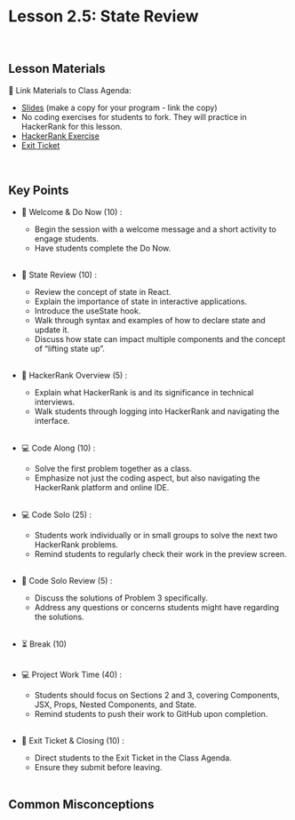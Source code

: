 # Lesson 2.5: State Review

<br>

## Lesson Materials

📖 Link Materials to Class Agenda:
- [Slides](https://docs.google.com/presentation/d/1hz04DmK-QAcWlEJR6hplt9fMyicq8XyFi4xK5q1i0Ao/edit?usp=sharing) (make a copy for your program - link the copy)
- No coding exercises for students to fork. They will practice in HackerRank for this lesson.
- [HackerRank Exercise](https://hr.gs/statepractice)
- [Exit Ticket](https://forms.gle/PbTi82FVKQvht1Pr7)

<br>

## Key Points

- 👋 Welcome & Do Now (10) :
    - Begin the session with a welcome message and a short activity to engage students.
    - Have students complete the Do Now.<br><br>

- 🔄 State Review (10) :
    - Review the concept of state in React.
    - Explain the importance of state in interactive applications.
    - Introduce the useState hook.
    - Walk through syntax and examples of how to declare state and update it.
    - Discuss how state can impact multiple components and the concept of “lifting state up”.<br><br>

- 👀 HackerRank Overview (5) :
    - Explain what HackerRank is and its significance in technical interviews.
    - Walk students through logging into HackerRank and navigating the interface.<br><br>

- 💻 Code Along (10) :
    - Solve the first problem together as a class.
    - Emphasize not just the coding aspect, but also navigating the HackerRank platform and online IDE.<br><br>

- 💻 Code Solo (25) :
    - Students work individually or in small groups to solve the next two HackerRank problems.
    - Remind students to regularly check their work in the preview screen.<br><br>

- 👀 Code Solo Review (5) :
    - Discuss the solutions of Problem 3 specifically.
    - Address any questions or concerns students might have regarding the solutions.<br><br>

- ⏳ Break (10)<br><br>

- 💻 Project Work Time (40) :
    - Students should focus on Sections 2 and 3, covering Components, JSX, Props, Nested Components, and State.
    - Remind students to push their work to GitHub upon completion.<br><br>

- 👋 Exit Ticket & Closing (10) :
    - Direct students to the Exit Ticket in the Class Agenda.
    - Ensure they submit before leaving.<br><br>


## Common Misconceptions
